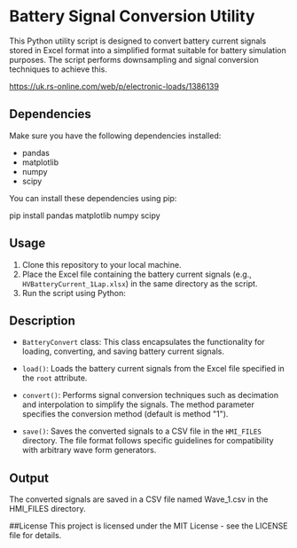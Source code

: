 # Battery Signal Conversion Utility

This Python utility script is designed to convert battery current signals stored in Excel format into a simplified format suitable for battery simulation purposes. The script performs downsampling and signal conversion techniques to achieve this.

https://uk.rs-online.com/web/p/electronic-loads/1386139

## Dependencies

Make sure you have the following dependencies installed:

- pandas
- matplotlib
- numpy
- scipy

You can install these dependencies using pip:

pip install pandas matplotlib numpy scipy


## Usage

1. Clone this repository to your local machine.
2. Place the Excel file containing the battery current signals (e.g., `HVBatteryCurrent_1Lap.xlsx`) in the same directory as the script.
3. Run the script using Python:


## Description

- `BatteryConvert` class: This class encapsulates the functionality for loading, converting, and saving battery current signals.

- `load()`: Loads the battery current signals from the Excel file specified in the `root` attribute.

- `convert()`: Performs signal conversion techniques such as decimation and interpolation to simplify the signals. The method parameter specifies the conversion method (default is method "1").

- `save()`: Saves the converted signals to a CSV file in the `HMI_FILES` directory. The file format follows specific guidelines for compatibility with arbitrary wave form generators.

## Output
The converted signals are saved in a CSV file named Wave_1.csv in the HMI_FILES directory.

##License
This project is licensed under the MIT License - see the LICENSE file for details.


